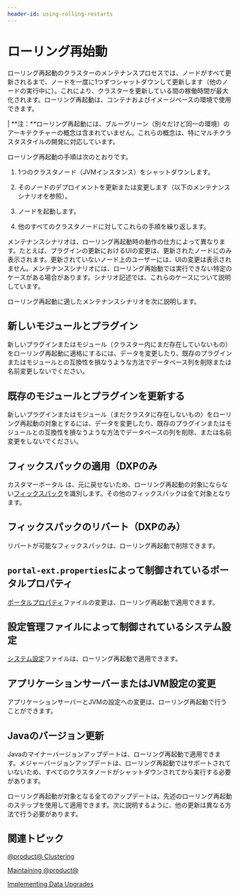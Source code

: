 ```yaml
---
header-id: using-rolling-restarts
---
```


# ローリング再始動

ローリング再起動のクラスターのメンテナンスプロセスでは、ノードがすべて更新されるまで、ノードを一度に1つずつシャットダウンして更新します（他のノードの実行中に）。これにより、クラスターを更新している間の稼働時間が最大化されます。ローリング再起動は、コンテナおよびイメージベースの環境で使用できます。

| **注：**ローリング再起動には、ブルーグリーン（別々だけど同一の環境）のアーキテクチャーの概念は含まれていません。これらの概念は、特にマルチクラスタスタイルの開発に対応しています。

ローリング再起動の手順は次のとおりです。

1. 1つのクラスタノード（JVMインスタンス）をシャットダウンします。

2. そのノードのデプロイメントを更新または変更します（以下のメンテナンスシナリオを参照）。

3. ノードを起動します。

4. 他のすべてのクラスタノードに対してこれらの手順を繰り返します。

メンテナンスシナリオは、ローリング再起動時の動作の仕方によって異なります。たとえば、プラグインの更新におけるUIの変更は、更新されたノードにのみ表示されます。更新されていないノード上のユーザーには、UIの変更は表示されません。メンテナンスシナリオには、ローリング再始動では実行できない特定のケースがある場合があります。シナリオ記述では、これらのケースについて説明しています。

ローリング再起動に適したメンテナンスシナリオを次に説明します。

## 新しいモジュールとプラグイン

新しいプラグインまたはモジュール（クラスター内にまだ存在していないもの）をローリング再起動に適格にするには、データを変更したり、既存のプラグインまたはモジュールとの互換性を損なうような方法でデータベース列を削除または名前変更しないでください。

## 既存のモジュールとプラグインを更新する

新しいプラグインまたはモジュール（まだクラスタに存在しないもの）をローリング再起動の対象とするには、データを変更したり、既存のプラグインまたはモジュールとの互換性を損なうような方法でデータベースの列を削除、または名前変更をしないでください。

## フィックスパックの適用（DXPのみ

カスタマーポータル は、元に戻せないため、ローリング再起動の対象にならない[フィックスパック](/discover/deployment/-/knowledge_base/7-1/maintaining-liferay)を識別します。その他のフィックスパックは全て対象となります。

## フィックスパックのリバート（DXPのみ）

リバートが可能なフィックスパックは、ローリング再起動で削除できます。

## `portal-ext.properties`によって制御されているポータルプロパティ

[ポータルプロパティ](@platform-ref@/7.1-latest/propertiesdoc/portal.properties.html)ファイルの変更は、ローリング再起動で適用できます。

## 設定管理ファイルによって制御されているシステム設定

[システム設定](/discover/portal/-/knowledge_base/7-1/understanding-system-configuration-files)ファイルは、ローリング再起動で適用できます。

## アプリケーションサーバーまたはJVM設定の変更

アプリケーションサーバーとJVMの設定への変更は、ローリング再起動で行うことができます。

## Javaのバージョン更新

Javaのマイナーバージョンアップデートは、ローリング再起動で適用できます。メジャーバージョンアップデートは、ローリング再起動ではサポートされていないため、すべてのクラスタノードがシャットダウンされてから実行する必要があります。

ローリング再起動が対象となる全てのアップデートは、先述のローリング再起動のステップを使用して適用できます。次に説明するように、他の更新は異なる方法で行う必要があります。

## 関連トピック

[@product@ Clustering](/discover/deployment/-/knowledge_base/7-1/liferay-clustering)

[Maintaining @product@](/discover/deployment/-/knowledge_base/7-1/maintaining-liferay)

[Implementing Data Upgrades](/develop/tutorials/-/knowledge_base/7-1/data-upgrades)
